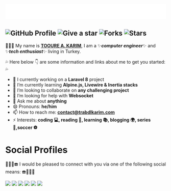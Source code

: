 <p align="center"> <img alt="Welcome" src="https://raw.githubusercontent.com/trabdlkarim/trabdlkarim/master/assets/welcome.gif"/> 
</p>

 ## ![GitHub Profile](https://img.shields.io/badge/github-profile-yellowgreen) ![Give a star](https://img.shields.io/badge/give%20a%20star-if%20useful-blueviolet) ![Forks](https://img.shields.io/github/forks/trabdlkarim/trabdlkarim) ![Stars](https://img.shields.io/github/stars/trabdlkarim/trabdlkarim?color=red&style=plastic)


:mega::mega::mega: My name is [**TOOURE A. KARIM**](https://trabdlkarim.com), I am a ✨***computer engineer***✨ and :sparkles:***tech enthusiast***:sparkles: living in Turkey.

:sweat_drops: Here below :point_down: are some information and links about me to get you started: :sweat_drops:

- 🔭 I currently working on a **Laravel 8** project
- 🌱 I’m currently learning **Alpine.js, Livewire & Inertia stacks** 
- 👯 I’m looking to collaborate on **any challenging project**
- 🤔 I’m looking for help with **Websocket**
- 💬 Ask me about **anything**
- 😄 Pronouns: **he/him**
- 📫 How to reach me: **<contact@trabdlkarim.com>**
- ⚡ Interests: **coding 💻, reading 📖, learning 📚, blogging 🌍, series 🎥,soccer ⚽️**


# Social Profiles

📣🔔📢☎️ I would be pleased to connect with you via one of the following social means: ☎️📢🔔📣

[<img height="30" src="https://img.shields.io/badge/Twitter-%231DA1F2.svg?&style=for-the-badge&logo=twitter&logoColor=white" />][Twitter]
[<img height="30" src="https://img.shields.io/badge/Hashnode-%230077B5.svg?&style=for-the-badge&logo=Hashnode&logoColor=white"/>][Hashnode]
[<img height="30" src = "https://img.shields.io/badge/Mail-c14438?&style=for-the-badge&logo=gmail&logoColor=white"/>][Mail]
[<img height="30" src="https://img.shields.io/badge/Linkedin-blue.svg?&style=for-the-badge&logo=linkedin&logoColor=white" />][LinkedIn]
[<img height="30" src="https://img.shields.io/badge/Medium-000000.svg?&style=for-the-badge&logo=Medium&logoColor=white" />][Medium]
[<img height="30" src="https://img.shields.io/badge/Telegram-%231DA1F2.svg?&style=for-the-badge&logo=telegram&logoColor=white" />][Telegram]

[Twitter]: https://twitter.com/trabdlkarim
[Telegram]: https://t.me/trabdlkarim
[Hashnode]: https://blog.trabdlkarim.com
[Mail]: mailto:contact@trabdlkarim.com
[Linkedin]: https://www.linkedin.com/in/trabdlkarim/
[Medium]: https://medium.com/@trabdlkarim
[Dev]: https://dev.to/trabdlkarim

